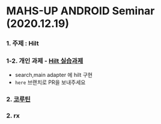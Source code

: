 # MAHS-UP ANDROID  Seminar (2020.12.19)



###  1. 주제 :  Hilt
###  1-2. 개인 과제 -  [Hilt 실습과제](https://github.com/mkSpace/GitSearchExample) 
- search,main adapter 에 hilt 구현
- `here` 브랜치로 PR을 보내주세요



### 2. [코루틴](https://mashup-android.vercel.app/yuchocopie/coroutine/)

### 2. rx

